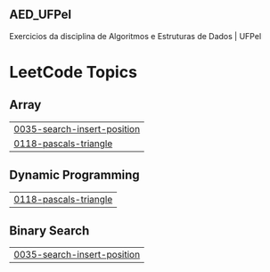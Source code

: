 ## AED_UFPel
 Exercicios da disciplina de Algoritmos e Estruturas de Dados | UFPel


<!---LeetCode Topics Start-->
# LeetCode Topics
## Array
|  |
| ------- |
| [0035-search-insert-position](https://github.com/DLedebuhr/AED_UFPel/tree/master/0035-search-insert-position) |
| [0118-pascals-triangle](https://github.com/DLedebuhr/AED_UFPel/tree/master/0118-pascals-triangle) |
## Dynamic Programming
|  |
| ------- |
| [0118-pascals-triangle](https://github.com/DLedebuhr/AED_UFPel/tree/master/0118-pascals-triangle) |
## Binary Search
|  |
| ------- |
| [0035-search-insert-position](https://github.com/DLedebuhr/AED_UFPel/tree/master/0035-search-insert-position) |
<!---LeetCode Topics End-->